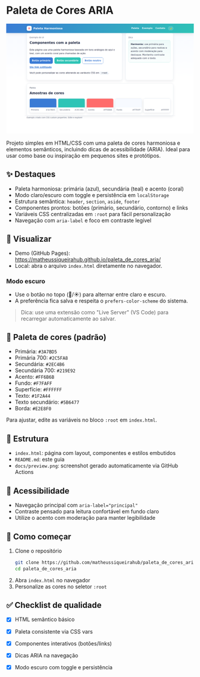 # Paleta de Cores ARIA

![Preview da página](docs/preview.png)

Projeto simples em HTML/CSS com uma paleta de cores harmoniosa e elementos semânticos, incluindo dicas de acessibilidade (ARIA). Ideal para usar como base ou inspiração em pequenos sites e protótipos.

## ✨ Destaques
- Paleta harmoniosa: primária (azul), secundária (teal) e acento (coral)
- Modo claro/escuro com toggle e persistência em `localStorage`
- Estrutura semântica: `header`, `section`, `aside`, `footer`
- Componentes prontos: botões (primário, secundário, contorno) e links
- Variáveis CSS centralizadas em `:root` para fácil personalização
- Navegação com `aria-label` e foco em contraste legível

## 🧪 Visualizar
- Demo (GitHub Pages): https://matheussiqueirahub.github.io/paleta_de_cores_aria/
- Local: abra o arquivo `index.html` diretamente no navegador.

### Modo escuro
- Use o botão no topo (🌙/☀️) para alternar entre claro e escuro.
- A preferência fica salva e respeita o `prefers-color-scheme` do sistema.

> Dica: use uma extensão como "Live Server" (VS Code) para recarregar automaticamente ao salvar.

## 🎨 Paleta de cores (padrão)
- Primária: `#3A7BD5`
- Primária 700: `#2C5FA8`
- Secundária: `#2EC4B6`
- Secundária 700: `#219E92`
- Acento: `#FF6B6B`
- Fundo: `#F7FAFF`
- Superfície: `#FFFFFF`
- Texto: `#1F2A44`
- Texto secundário: `#5B6477`
- Borda: `#E2E8F0`

Para ajustar, edite as variáveis no bloco `:root` em `index.html`.

## 📁 Estrutura
- `index.html`: página com layout, componentes e estilos embutidos
- `README.md`: este guia
- `docs/preview.png`: screenshot gerado automaticamente via GitHub Actions

## 🔎 Acessibilidade
- Navegação principal com `aria-label="principal"`
- Contraste pensado para leitura confortável em fundo claro
- Utilize o acento com moderação para manter legibilidade

## 🚀 Como começar
1. Clone o repositório
   ```bash
   git clone https://github.com/matheussiqueirahub/paleta_de_cores_aria.git
   cd paleta_de_cores_aria
   ```
2. Abra `index.html` no navegador
3. Personalize as cores no seletor `:root`

## ✅ Checklist de qualidade
- [x] HTML semântico básico
- [x] Paleta consistente via CSS vars
- [x] Componentes interativos (botões/links)
- [x] Dicas ARIA na navegação
- [x] Modo escuro com toggle e persistência

